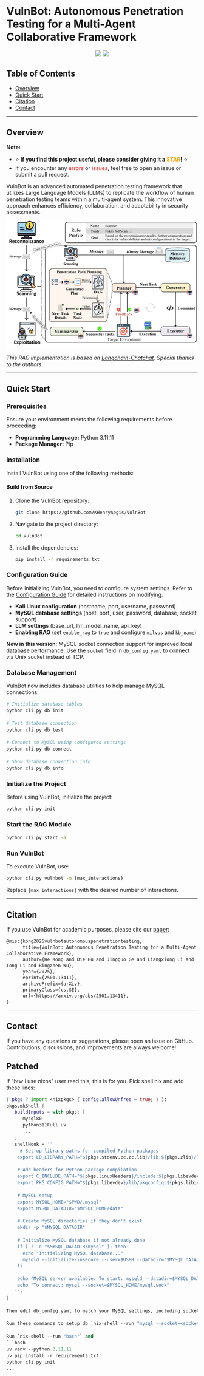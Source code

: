 # VulnBot: Autonomous Penetration Testing for a Multi-Agent Collaborative Framework

<p align="center">
  <a href=''><img src='https://img.shields.io/badge/license-MIT-000000.svg'></a> 
  <a href='https://arxiv.org/abs/2501.13411'><img src='https://img.shields.io/badge/arXiv-2501.13411-<color>.svg'></a> 
</p>

## Table of Contents

- [Overview](#overview)
- [Quick Start](#quick-start)
- [Citation](#citation)
- [Contact](#contact)

---

## Overview

**Note:**
- ⭐ **If you find this project useful, please consider giving it a <font color='orange'>STAR</font>!** ⭐
- If you encounter any <font color='red'>errors</font> or <font color='red'>issues</font>, feel free to open an issue or submit a pull request.

VulnBot is an advanced automated penetration testing framework that utilizes Large Language Models (LLMs) to replicate the workflow of human penetration testing teams within a multi-agent system. This innovative approach enhances efficiency, collaboration, and adaptability in security assessments.

![VulnBot Framework](images/model.png)

*This RAG implementation is based on [Langchain-Chatchat](https://github.com/chatchat-space/Langchain-Chatchat). Special thanks to the authors.*

---

## Quick Start

### Prerequisites

Ensure your environment meets the following requirements before proceeding:

- **Programming Language:** Python 3.11.11
- **Package Manager:** Pip

### Installation

Install VulnBot using one of the following methods:

#### Build from Source

1. Clone the VulnBot repository:

   ```sh
   git clone https://github.com/KHenryAegis/VulnBot
   ```

2. Navigate to the project directory:

   ```sh
   cd VulnBot
   ```

3. Install the dependencies:

   ```sh
   pip install -r requirements.txt
   ```

### Configuration Guide

Before initializing VulnBot, you need to configure system settings. Refer to the [Configuration Guide](Configuration%20Guide.md) for detailed instructions on modifying:

- **Kali Linux configuration** (hostname, port, username, password)
- **MySQL database settings** (host, port, user, password, database, socket support)
- **LLM settings** (base_url, llm_model_name, api_key)
- **Enabling RAG** (set `enable_rag` to `true` and configure `milvus` and `kb_name`)

**New in this version**: MySQL socket connection support for improved local database performance. Use the `socket` field in `db_config.yaml` to connect via Unix socket instead of TCP.

### Database Management

VulnBot now includes database utilities to help manage MySQL connections:

```sh
# Initialize database tables
python cli.py db init

# Test database connection
python cli.py db test

# Connect to MySQL using configured settings
python cli.py db connect

# Show database connection info
python cli.py db info
```

### Initialize the Project

Before using VulnBot, initialize the project:

```sh
python cli.py init
```

### Start the RAG Module

```sh
python cli.py start -a
```

### Run VulnBot

To execute VulnBot, use:

```sh
python cli.py vulnbot -m {max_interactions}
```

Replace `{max_interactions}` with the desired number of interactions.

---

## Citation

If you use VulnBot for academic purposes, please cite our [paper](https://arxiv.org/abs/2501.13411):

```
@misc{kong2025vulnbotautonomouspenetrationtesting,
      title={VulnBot: Autonomous Penetration Testing for a Multi-Agent Collaborative Framework}, 
      author={He Kong and Die Hu and Jingguo Ge and Liangxiong Li and Tong Li and Bingzhen Wu},
      year={2025},
      eprint={2501.13411},
      archivePrefix={arXiv},
      primaryClass={cs.SE},
      url={https://arxiv.org/abs/2501.13411}, 
}
```

---

## Contact

If you have any questions or suggestions, please open an issue on GitHub. Contributions, discussions, and improvements are always welcome!

## Patched
If "btw i use nixos" user read this, this is for you.
Pick shell.nix and add these lines:
```nix
{ pkgs ? import <nixpkgs> { config.allowUnfree = true; } }:
pkgs.mkShell {
   buildInputs = with pkgs; [
      mysql80
      python311Full.uv
      ...
   ]
   shellHook = ''
     # Set up library paths for compiled Python packages
    export LD_LIBRARY_PATH="${pkgs.stdenv.cc.cc.lib}/lib:${pkgs.zlib}/lib:${pkgs.libffi}/lib:${pkgs.openssl.out}/lib:${pkgs.glibc}/lib:$LD_LIBRARY_PATH"
    
    # Add headers for Python package compilation
    export C_INCLUDE_PATH="${pkgs.linuxHeaders}/include:${pkgs.libevdev}/include:${pkgs.libinput}/include:$C_INCLUDE_PATH"
    export PKG_CONFIG_PATH="${pkgs.libevdev}/lib/pkgconfig:${pkgs.libinput}/lib/pkgconfig:$PKG_CONFIG_PATH"
    
    # MySQL setup
    export MYSQL_HOME="$PWD/.mysql"
    export MYSQL_DATADIR="$MYSQL_HOME/data"
    
    # Create MySQL directories if they don't exist
    mkdir -p "$MYSQL_DATADIR"
    
    # Initialize MySQL database if not already done
    if [ ! -d "$MYSQL_DATADIR/mysql" ]; then
      echo "Initializing MySQL database..."
      mysqld --initialize-insecure --user=$USER --datadir="$MYSQL_DATADIR"
    fi
    
    echo "MySQL server available. To start: mysqld --datadir=$MYSQL_DATADIR --socket=$MYSQL_HOME/mysql.sock --pid-file=$MYSQL_HOME/mysql.pid"
    echo "To connect: mysql --socket=$MYSQL_HOME/mysql.sock"
   '';
}

Then edit db_config.yaml to match your MySQL settings, including socket location after `nix-shell --run "bash"`.

Run these commands to setup db `nix-shell --run "mysql --socket=<socket-path-showed-above>/.mysql/mysql.sock -u root -e 'CREATE DATABASE IF NOT EXISTS vulnbot_db;'"`

Run `nix-shell --run "bash"` and
```bash
uv venv --python 3.11.11
uv pip install -r requirements.txt
python cli.py init
...
```